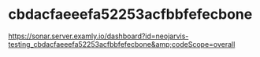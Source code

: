 # cbdacfaeeefa52253acfbbfefecbone
https://sonar.server.examly.io/dashboard?id=neojarvis-testing_cbdacfaeeefa52253acfbbfefecbone&amp;codeScope=overall
